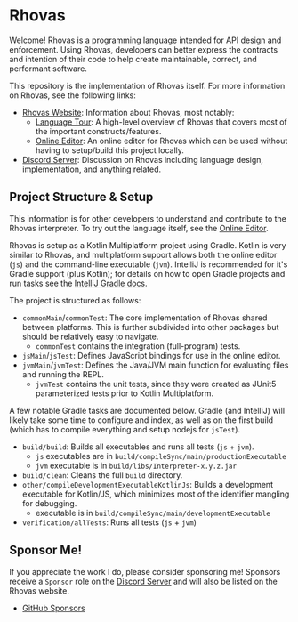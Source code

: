 # Rhovas

Welcome! Rhovas is a programming language intended for API design and
enforcement. Using Rhovas, developers can better express the contracts and
intention of their code to help create maintainable, correct, and performant
software.

This repository is the implementation of Rhovas itself. For more information on
Rhovas, see the following links:

 - [Rhovas Website](https://rhovas.dev): Information about Rhovas, most notably:
   - [Language Tour](https://rhovas.dev/learn/tour): A high-level overview of
     Rhovas that covers most of the important constructs/features.
   - [Online Editor](https://rhovas.dev/editor): An online editor for Rhovas
     which can be used without having to setup/build this project locally.
 - [Discord Server](https://discord.gg/gm96xd8): Discussion on Rhovas including
   language design, implementation, and anything related.

## Project Structure & Setup

This information is for other developers to understand and contribute to the
Rhovas interpreter. To try out the language itself, see the [Online Editor](https://rhovas.dev/editor).

Rhovas is setup as a Kotlin Multiplatform project using Gradle. Kotlin is very
similar to Rhovas, and multiplatform support allows both the online editor
(`js`) and the command-line executable (`jvm`). IntelliJ is recommended for it's
Gradle support (plus Kotlin); for details on how to open Gradle projects and run
tasks see the [IntelliJ Gradle docs](https://www.jetbrains.com/help/idea/gradle.html).

The project is structured as follows:

 - `commonMain`/`commonTest`: The core implementation of Rhovas shared between
   platforms. This is further subdivided into other packages but should be
   relatively easy to navigate.
   - `commonTest` contains the integration (full-program) tests.
 - `jsMain`/`jsTest`: Defines JavaScript bindings for use in the online editor.
 - `jvmMain`/`jvmTest`: Defines the Java/JVM main function for evaluating files
   and running the REPL.
   - `jvmTest` contains the unit tests, since they were created as JUnit5
     parameterized tests prior to Kotlin Multiplatform.

A few notable Gradle tasks are documented below. Gradle (and IntelliJ) will
likely take some time to configure and index, as well as on the first build
(which has to compile everything and setup nodejs for `jsTest`).

 - `build/build`: Builds all executables and runs all tests (`js` + `jvm`).
   - `js` executables are in `build/compileSync/main/productionExecutable`
   - `jvm` executable is in `build/libs/Interpreter-x.y.z.jar`
 - `build/clean`: Cleans the full `build` directory.
 - `other/compileDevelopmentExecutableKotlinJs`: Builds a development executable
   for Kotlin/JS, which minimizes most of the identifier mangling for debugging.
   - executable is in `build/compileSync/main/developmentExecutable`
 - `verification/allTests`: Runs all tests (`js` + `jvm`)

## Sponsor Me!

If you appreciate the work I do, please consider sponsoring me! Sponsors receive
a `Sponsor` role on the [Discord Server](https://discord.gg/gm96xd8) and will
also be listed on the Rhovas website.

 - [GitHub Sponsors](https://github.com/sponsors/WillBAnders)

